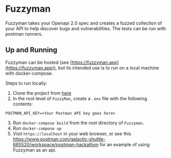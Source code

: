 # Fuzzyman
Fuzzyman takes your Openapi 2.0 spec and creates a fuzzed collection of your API to help discover bugs and vulnerabilities. The tests can be run with postman runners.
## Up and Running
Fuzzyman can be hosted (see [https://fuzzyman.app](https://fuzzyman.app)), but its intended use is to run on a local machine with docker-compose.

Steps to run locally:

1) Clone the project from [here](https://github.com/ekivolowitz/FuzzyMan)
2) In the root level of `FuzzyMan`, create a `.env` file with the following contents:
```.env
POSTMAN_API_KEY=<Your Postman API key goes here>
```
3) Run `docker-compose build` from the root directory of `Fuzzyman`.
4) Run `docker-compose up`
5) Visit `https://localhost` in your web browser, or see this https://www.postman.com/galactic-shuttle-665520/workspace/postman-hackathon
for an example of using Fuzzyman as an api.
